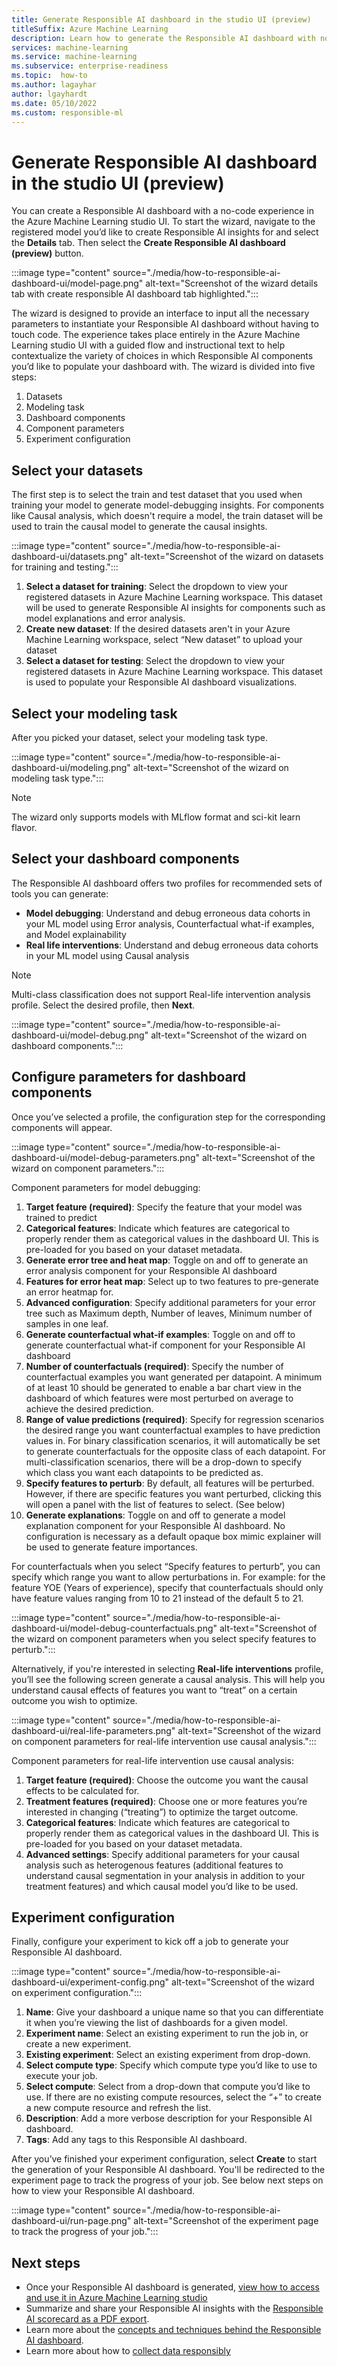 ```yaml
---
title: Generate Responsible AI dashboard in the studio UI (preview) 
titleSuffix: Azure Machine Learning
description: Learn how to generate the Responsible AI dashboard with no-code experience in the Azure Machine Learning studio UI.
services: machine-learning
ms.service: machine-learning
ms.subservice: enterprise-readiness
ms.topic:  how-to
ms.author: lagayhar
author: lgayhardt
ms.date: 05/10/2022
ms.custom: responsible-ml
---
```


# Generate Responsible AI dashboard in the studio UI (preview)

You can create a Responsible AI dashboard with a no-code experience in the Azure Machine Learning studio UI. To start the wizard, navigate to the registered model you’d like to create Responsible AI insights for and select the **Details** tab. Then select the **Create Responsible AI dashboard (preview)** button.

:::image type="content" source="./media/how-to-responsible-ai-dashboard-ui/model-page.png" alt-text="Screenshot of the wizard details tab with create responsible AI dashboard tab highlighted.":::

The wizard is designed to provide an interface to input all the necessary parameters to instantiate your Responsible AI dashboard without having to touch code. The experience takes place entirely in the Azure Machine Learning studio UI with a guided flow and instructional text to help contextualize the variety of choices in which Responsible AI components you’d like to populate your dashboard with. The wizard is divided into five steps:

1. Datasets
2. Modeling task
3. Dashboard components
4. Component parameters
5. Experiment configuration

## Select your datasets

The first step is to select the train and test dataset that you used when training your model to generate model-debugging insights. For components like Causal analysis, which doesn't require a model, the train dataset will be used to train the causal model to generate the causal insights.

:::image type="content" source="./media/how-to-responsible-ai-dashboard-ui/datasets.png" alt-text="Screenshot of the wizard on datasets for training and testing.":::

1. **Select a dataset for training**: Select the dropdown to view your registered datasets in Azure Machine Learning workspace. This dataset will be used to generate Responsible AI insights for components such as model explanations and error analysis.  
2. **Create new dataset**: If the desired datasets aren't in your Azure Machine Learning workspace, select “New dataset” to upload your dataset
3. **Select a dataset for testing**: Select the dropdown to view your registered datasets in Azure Machine Learning workspace. This dataset is used to populate your Responsible AI dashboard visualizations.

## Select your modeling task

After you picked your dataset, select your modeling task type.

:::image type="content" source="./media/how-to-responsible-ai-dashboard-ui/modeling.png" alt-text="Screenshot of the wizard on modeling task type.":::

> [!NOTE]
> The wizard only supports models with MLflow format and sci-kit learn flavor.

## Select your dashboard components

The Responsible AI dashboard offers two profiles for recommended sets of tools you can generate:

- **Model debugging**: Understand and debug erroneous data cohorts in your ML model using Error analysis, Counterfactual what-if examples, and Model explainability
- **Real life interventions**: Understand and debug erroneous data cohorts in your ML model using Causal analysis

> [!NOTE]
> Multi-class classification does not support Real-life intervention analysis profile.
Select the desired profile, then **Next**.

:::image type="content" source="./media/how-to-responsible-ai-dashboard-ui/model-debug.png" alt-text="Screenshot of the wizard on dashboard components.":::

## Configure parameters for dashboard components

Once you’ve selected a profile, the configuration step for the corresponding components will appear.

:::image type="content" source="./media/how-to-responsible-ai-dashboard-ui/model-debug-parameters.png" alt-text="Screenshot of the wizard on component parameters.":::

Component parameters for model debugging:

1. **Target feature (required)**: Specify the feature that your model was trained to predict
2. **Categorical features**: Indicate which features are categorical to properly render them as categorical values in the dashboard UI. This is pre-loaded for you based on your dataset metadata.
3. **Generate error tree and heat map**: Toggle on and off to generate an error analysis component for your Responsible AI dashboard
4. **Features for error heat map**: Select up to two features to pre-generate an error heatmap for. 
5. **Advanced configuration**: Specify additional parameters for your error tree such as Maximum depth, Number of leaves, Minimum number of samples in one leaf.
6. **Generate counterfactual what-if examples**: Toggle on and off to generate counterfactual what-if component for your Responsible AI dashboard
7. **Number of counterfactuals (required)**: Specify the number of counterfactual examples you want generated per datapoint. A minimum of at least 10 should be generated to enable a bar chart view in the dashboard of which features were most perturbed on average to achieve the desired prediction.
8. **Range of value predictions (required)**: Specify for regression scenarios the desired range you want counterfactual examples to have prediction values in. For binary classification scenarios, it will automatically be set to generate counterfactuals for the opposite class of each datapoint. For multi-classification scenarios, there will be a drop-down to specify which class you want each datapoints to be predicted as.
9. **Specify features to perturb**: By default, all features will be perturbed. However, if there are specific features you want perturbed, clicking this will open a panel with the list of features to select. (See below)
10. **Generate explanations**: Toggle on and off to generate a model explanation component for your Responsible AI dashboard. No configuration is necessary as a default opaque box mimic explainer will be used to generate feature importances.

For counterfactuals when you select “Specify features to perturb”, you can specify which range you want to allow perturbations in. For example: for the feature YOE (Years of experience), specify that counterfactuals should only have feature values ranging from 10 to 21 instead of the default 5 to 21.

:::image type="content" source="./media/how-to-responsible-ai-dashboard-ui/model-debug-counterfactuals.png" alt-text="Screenshot of the wizard on component parameters when you select specify features to perturb.":::

Alternatively, if you're interested in selecting **Real-life interventions** profile, you’ll see the following screen generate a causal analysis. This will help you understand causal effects of features you want to “treat” on a certain outcome you wish to optimize.

:::image type="content" source="./media/how-to-responsible-ai-dashboard-ui/real-life-parameters.png" alt-text="Screenshot of the wizard on component parameters for real-life intervention use causal analysis.":::

Component parameters for real-life intervention use causal analysis:

1. **Target feature (required)**: Choose the outcome you want the causal effects to be calculated for.
2. **Treatment features (required)**: Choose one or more features you’re interested in changing (“treating”) to optimize the target outcome.
3. **Categorical features**: Indicate which features are categorical to properly render them as categorical values in the dashboard UI. This is pre-loaded for you based on your dataset metadata.
4. **Advanced settings**: Specify additional parameters for your causal analysis such as heterogenous features (additional features to understand causal segmentation in your analysis in addition to your treatment features) and which causal model you’d like to be used.

## Experiment configuration

Finally, configure your experiment to kick off a job to generate your Responsible AI dashboard.

:::image type="content" source="./media/how-to-responsible-ai-dashboard-ui/experiment-config.png" alt-text="Screenshot of the wizard on experiment configuration.":::

1. **Name**: Give your dashboard a unique name so that you can differentiate it when you’re viewing the list of dashboards for a given model.
2. **Experiment name**: Select an existing experiment to run the job in, or create a new experiment.
3. **Existing experiment**: Select an existing experiment from drop-down.
4. **Select compute type**: Specify which compute type you’d like to use to execute your job. 
5. **Select compute**: Select from a drop-down that compute you’d like to use. If there are no existing compute resources, select the “+” to create a new compute resource and refresh the list.
6. **Description**: Add a more verbose description for your Responsible AI dashboard.
7. **Tags**: Add any tags to this Responsible AI dashboard.

After you’ve finished your experiment configuration, select **Create** to start the generation of your Responsible AI dashboard. You'll be redirected to the experiment page to track the progress of your job. See below next steps on how to view your Responsible AI dashboard.

:::image type="content" source="./media/how-to-responsible-ai-dashboard-ui/run-page.png" alt-text="Screenshot of the experiment page to track the progress of your job.":::

## Next steps

- Once your Responsible AI dashboard is generated, [view how to access and use it in Azure Machine Learning studio](how-to-responsible-ai-dashboard.md)
- Summarize and share your Responsible AI insights with the [Responsible AI scorecard as a PDF export](how-to-responsible-ai-scorecard.md).
- Learn more about the  [concepts and techniques behind the Responsible AI dashboard](concept-responsible-ai-dashboard.md).
- Learn more about how to [collect data responsibly](concept-sourcing-human-data.md)